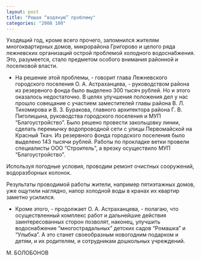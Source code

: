 ```yaml
---
layout: post
title: "Решая “водяную” проблему"
categories: "2008 100"
---
```


Уходящий год, кроме всего прочего, запомнился жителям многоквартирных домов, микрорайона Григорово и целого ряда лежневских организаций острой проблемой холодного водоснабжения. Это, разумеется, стало предметом особого внимания районной и поселковой власти.

- На решение этой проблемы, - говорит глава Лежневского городского поселения О. А. Астраханцева, - руководством района из резервного фонда было выделено 300 тысяч рублей. Но и этого оказалось недостаточно. В целях улучшения положения дел у нас прошло совещание с участием заместителей главы района В. Л. Тихомирова и В. З. Буракова, главного архитектора района Г. В. Пиголицына, руководства городского поселения и МУП “Благоустройство”. Было решено провести закольцовку линии, сделать перемычку водопроводной сети с улицы Первомайской на Красный Ткач. Из резервного фонда городского поселения было выделено 143 тысячи рублей. Работы по прокладке ветки провели специалисты ООО “Строитель”, а врезку осуществило МУП “Благоустройство”.

Используя погодные условия, проводим ремонт очистных сооружений, водоразборных колонок.

Результаты проводимой работы жители, например пятиэтажных домов, уже ощутили наглядно, напор холодной воды в кранах их квартир заметно усилился.

- Кроме этого, - продолжает О. А. Астраханцева, - полагаю, что осуществленный комплекс работ и дальнейшие действия заинтересованных сторон позволят, наконец, улучшить водоснабжение “многострадальных” детских садов “Ромашка” и “Улыбка”. А это станет своеобразным новогодним подарком и детям, и их родителям, и сотрудникам дошкольных учреждений.

М. БОЛОБОНОВ


